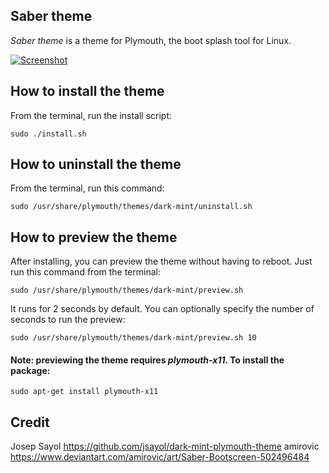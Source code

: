 ## Saber theme

*Saber theme* is a theme for Plymouth, the boot splash tool for Linux. 

[![Screenshot](https://i.imgur.com/XV5aJtF.png)](https://i.imgur.com/XV5aJtF.png)

## How to install the theme
From the terminal, run the install script:

    sudo ./install.sh

## How to uninstall the theme
From the terminal, run this command:

    sudo /usr/share/plymouth/themes/dark-mint/uninstall.sh

## How to preview the theme
After installing, you can preview the theme without having to reboot. Just run this command from the terminal:

    sudo /usr/share/plymouth/themes/dark-mint/preview.sh

It runs for 2 seconds by default. You can optionally specify the number of seconds to run the preview:

    sudo /usr/share/plymouth/themes/dark-mint/preview.sh 10

#### Note: previewing the theme requires *plymouth-x11*. To install the package:

    sudo apt-get install plymouth-x11


## Credit

Josep Sayol
    https://github.com/jsayol/dark-mint-plymouth-theme
amirovic
    https://www.deviantart.com/amirovic/art/Saber-Bootscreen-502496484
